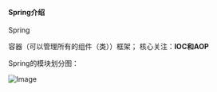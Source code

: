#### Spring介绍

Spring    

容器（可以管理所有的组件（类））框架；     核心关注：**IOC和AOP**

Spring的模块划分图：   

![Image](C:\Users\SZQ\AppData\Local\Temp\chrome_drag7880_29779\Image.png)

